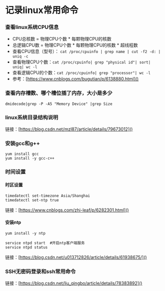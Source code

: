 # 记录linux常用命令
### 查看linux系统CPU信息
- CPU总核数 = 物理CPU个数 * 每颗物理CPU的核数
- 总逻辑CPU数 = 物理CPU个数 * 每颗物理CPU的核数 * 超线程数
- 查看CPU信息（型号）： `cat /proc/cpuinfo | grep name | cut -f2 -d: | uniq -c`
- 查看物理CPU个数：`cat /proc/cpuinfo| grep "physical id"| sort| uniq| wc -l`
- 查看逻辑CPU的个数：`cat /proc/cpuinfo| grep "processor"| wc -l`
- 参考：[https://www.cnblogs.com/bugutian/p/6138880.html]()

### 查看内存槽数、哪个槽位插了内存，大小是多少
	dmidecode|grep -P -A5 "Memory Device" |grep Size

### linux系统目录结构说明
链接：[https://blog.csdn.net/mzl87/article/details/79673012]()

### 安装gcc和g++
	yum install gcc
	yum install -y gcc-c++

### 时间设置
#### 时区设置
    timedatectl set-timezone Asia/Shanghai
    timedatectl set-ntp true
链接：[https://www.cnblogs.com/zhi-leaf/p/6282301.html]()

#### 安装ntp
    yum install -y ntp

    service ntpd start  #开启ntp客户端服务
    service ntpd status
链接：[https://blog.csdn.net/u013712826/article/details/61938675/]()


### SSH无密码登录和ssh常用命令
链接：[https://blog.csdn.net/liu_qingbo/article/details/78383892]()